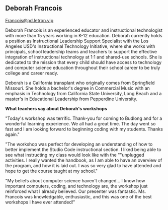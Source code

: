 ## Deborah Francois

[Francois@pd.letron.vip](mailto:Francois@pd.letron.vip)

Deborah Francois is an experienced educator and instructional technologist with more than 15 years working in K-12 education.  Deborah currently holds a position as Instructional Leadership Support Specialist with the Los Angeles USD's Instructional Technology Initiative, where she works with principals, school leadership teams and teachers to support the effective integration of instructional technology at 1:1 and shared-use schools.  She is dedicated to the mission that every child should have access to technology and computer science education throughout their school career to be truly college and career ready.

Deborah is a California transplant who originally comes from Springfield Missouri.  She holds a bachelor's degree in Commercial Music with an emphasis in Technology from California State University, Long Beach and a master's in Educational Leadership from Pepperdine University.

**What teachers say about Deborah's workshops**

"Today's workshop was terrific.  Thank-you for coming to Budlong and for a wonderful learning experience.  We all had a great time.  The day went so fast and I am looking forward to beginning coding with my students.  Thanks again."

"The workshop was perfect for developing an understanding of how to better implement the Studio Code instructional section. I liked being able to see what instructing my class would look like with the ""unplugged activities. I really wanted the handbook, as I am able to have an overview of the program, and how it is laid out. I was so very glad to have attended and hope to get the course taught at my school."

"My beliefs about computer science haven't changed... I know how important computers, coding, and technology are, the workshop just reinforced what I already believed. Our presenter was fantastic. Ms. Francois was knowledgable, enthusiastic, and this was one of the best workshops I have ever attended!"
